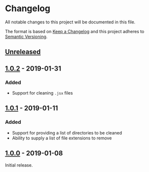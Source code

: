 # Changelog
All notable changes to this project will be documented in this file.

The format is based on [Keep a Changelog](http://keepachangelog.com/en/1.0.0/)
and this project adheres to [Semantic Versioning](http://semver.org/spec/v2.0.0.html).

## [Unreleased]

## [1.0.2] - 2019-01-31

### Added
  - Support for cleaning `.jsx` files

## [1.0.1] - 2019-01-11

### Added
  - Support for providing a list of directories to be cleaned
  - Ability to supply a list of file extensions to remove

## [1.0.0] - 2019-01-08

Initial release.

[Unreleased]: https://github.com/koa-next/ts-clean/compare/v1.0.2...HEAD

[1.0.2]: https://github.com/koa-next/ts-clean/compare/v1.0.1...v1.0.2
[1.0.1]: https://github.com/koa-next/ts-clean/compare/81dcc0...v1.0.1
[1.0.0]: https://github.com/koa-next/ts-clean/compare/81dcc0...v1.0.1

